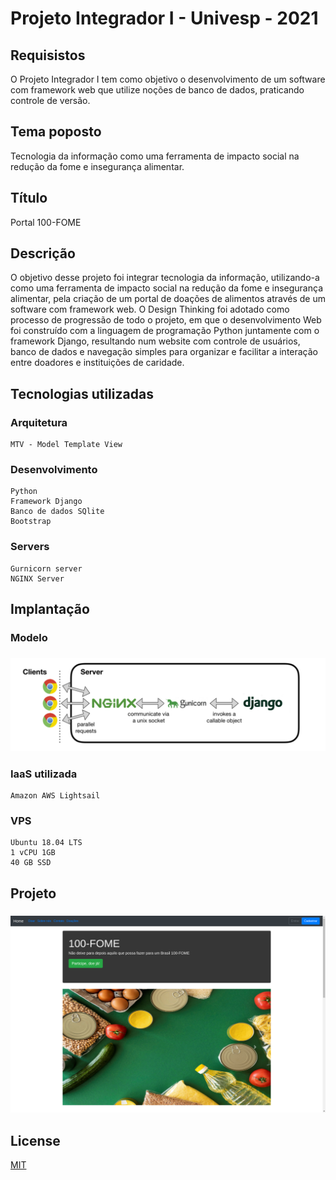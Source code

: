 # Projeto Integrador I - Univesp - 2021
## Requisistos
O Projeto Integrador I tem como objetivo o desenvolvimento de um software com framework web 
que utilize noções de banco de dados, praticando controle de versão.

## Tema poposto
Tecnologia da informação como uma ferramenta de impacto social na redução da
fome e insegurança alimentar.

## Título
Portal 100-FOME

## Descrição 
O objetivo desse projeto foi integrar
tecnologia da informação, utilizando-a como uma ferramenta de impacto social na redução da
fome e insegurança alimentar, pela criação de um portal de doações de alimentos através de um
software com framework web. O Design Thinking foi adotado como processo de progressão de
todo o projeto, em que o desenvolvimento Web foi construído com a linguagem de programação
Python juntamente com o framework Django, resultando num website com controle de usuários,
banco de dados e navegação simples para organizar e facilitar a interação entre doadores e
instituições de caridade.

## Tecnologias utilizadas
### Arquitetura
```
MTV - Model Template View
```

### Desenvolvimento
```
Python
Framework Django
Banco de dados SQlite
Bootstrap

```
### Servers 
```
Gurnicorn server
NGINX Server
```

## Implantação
### Modelo 
<h3 align="center">
  <img src="img1.png" width="1000">
</h3>

### IaaS utilizada
```
Amazon AWS Lightsail
```

### VPS 
```
Ubuntu 18.04 LTS
1 vCPU 1GB
40 GB SSD
```

## Projeto 
<h3 align="center">
  <img src="img2.png" width="1000">
</h3>

## License
[MIT](https://choosealicense.com/licenses/mit/)
